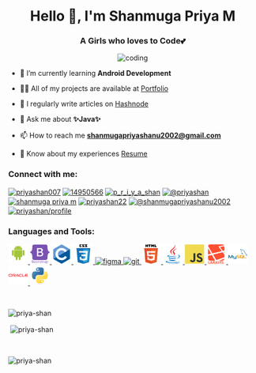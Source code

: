 <h1 align="center">Hello 👋, I'm Shanmuga Priya M</h1>
<h3 align="center">A Girls who loves to Code💕</h3>

<p align="center"><img alt="coding" height="350" width="700" src="https://cdn.dribbble.com/users/2704414/screenshots/7466903/media/b08ab576316bd4582fef189f471cd9e5.gif"></p>


- 🌱 I’m currently learning **Android Development**

- 👨‍💻 All of my projects are available at [Portfolio](https://priya-shan.github.io/Portfolio/)

- 📝 I regularly write articles on [Hashnode](https://priyashan.hashnode.dev/)

- 💬 Ask me about **✨Java✨**

- 📫 How to reach me **shanmugapriyashanu2002@gmail.com**

- 📄 Know about my experiences [Resume](https://drive.google.com/file/d/1ipJA2XL_aKDWrGfRVf2DECsL9QCNJFw6/view?usp=sharing)


<h3 align="left">Connect with me:</h3>
<p align="left">
<a href="https://linkedin.com/in/priyashan007" target="blank"><img align="center" src="https://raw.githubusercontent.com/rahuldkjain/github-profile-readme-generator/master/src/images/icons/Social/linked-in-alt.svg" alt="priyashan007" height="30" width="40" /></a>
<a href="https://stackoverflow.com/users/14950566" target="blank"><img align="center" src="https://raw.githubusercontent.com/rahuldkjain/github-profile-readme-generator/master/src/images/icons/Social/stack-overflow.svg" alt="14950566" height="30" width="40" /></a>
<a href="https://instagram.com/p_r_i_y_a_shan" target="blank"><img align="center" src="https://raw.githubusercontent.com/rahuldkjain/github-profile-readme-generator/master/src/images/icons/Social/instagram.svg" alt="p_r_i_y_a_shan" height="30" width="40" /></a>
<a href="https://hashnode.com/@priyashan" target="blank"><img align="center" src="https://raw.githubusercontent.com/rahuldkjain/github-profile-readme-generator/master/src/images/icons/Social/hashnode.svg" alt="@priyashan" height="30" width="40" /></a>
<a href="https://www.youtube.com/c/shanmuga priya m" target="blank"><img align="center" src="https://raw.githubusercontent.com/rahuldkjain/github-profile-readme-generator/master/src/images/icons/Social/youtube.svg" alt="shanmuga priya m" height="30" width="40" /></a>
<a href="https://www.hackerrank.com/priyashan22" target="blank"><img align="center" src="https://raw.githubusercontent.com/rahuldkjain/github-profile-readme-generator/master/src/images/icons/Social/hackerrank.svg" alt="priyashan22" height="30" width="40" /></a>
<a href="https://www.hackerearth.com/@shanmugapriyashanu2002" target="blank"><img align="center" src="https://raw.githubusercontent.com/rahuldkjain/github-profile-readme-generator/master/src/images/icons/Social/hackerearth.svg" alt="@shanmugapriyashanu2002" height="30" width="40" /></a>
<a href="https://auth.geeksforgeeks.org/user/priyashan/profile" target="blank"><img align="center" src="https://raw.githubusercontent.com/rahuldkjain/github-profile-readme-generator/master/src/images/icons/Social/geeks-for-geeks.svg" alt="priyashan/profile" height="30" width="40" /></a>
</p>

<h3 align="left">Languages and Tools:</h3>
<p align="left"> <a href="https://developer.android.com" target="_blank" rel="noreferrer"> <img src="https://raw.githubusercontent.com/devicons/devicon/master/icons/android/android-original-wordmark.svg" alt="android" width="40" height="40"/> </a> <a href="https://getbootstrap.com" target="_blank" rel="noreferrer"> <img src="https://raw.githubusercontent.com/devicons/devicon/master/icons/bootstrap/bootstrap-plain-wordmark.svg" alt="bootstrap" width="40" height="40"/> </a> <a href="https://www.cprogramming.com/" target="_blank" rel="noreferrer"> <img src="https://raw.githubusercontent.com/devicons/devicon/master/icons/c/c-original.svg" alt="c" width="40" height="40"/> </a> <a href="https://www.w3schools.com/css/" target="_blank" rel="noreferrer"> <img src="https://raw.githubusercontent.com/devicons/devicon/master/icons/css3/css3-original-wordmark.svg" alt="css3" width="40" height="40"/> </a> <a href="https://www.figma.com/" target="_blank" rel="noreferrer"> <img src="https://www.vectorlogo.zone/logos/figma/figma-icon.svg" alt="figma" width="40" height="40"/> </a> <a href="https://git-scm.com/" target="_blank" rel="noreferrer"> <img src="https://www.vectorlogo.zone/logos/git-scm/git-scm-icon.svg" alt="git" width="40" height="40"/> </a> <a href="https://www.w3.org/html/" target="_blank" rel="noreferrer"> <img src="https://raw.githubusercontent.com/devicons/devicon/master/icons/html5/html5-original-wordmark.svg" alt="html5" width="40" height="40"/> </a> <a href="https://www.java.com" target="_blank" rel="noreferrer"> <img src="https://raw.githubusercontent.com/devicons/devicon/master/icons/java/java-original.svg" alt="java" width="40" height="40"/> </a> <a href="https://developer.mozilla.org/en-US/docs/Web/JavaScript" target="_blank" rel="noreferrer"> <img src="https://raw.githubusercontent.com/devicons/devicon/master/icons/javascript/javascript-original.svg" alt="javascript" width="40" height="40"/> </a> <a href="https://laravel.com/" target="_blank" rel="noreferrer"> <img src="https://raw.githubusercontent.com/devicons/devicon/master/icons/laravel/laravel-plain-wordmark.svg" alt="laravel" width="40" height="40"/> </a> <a href="https://www.mysql.com/" target="_blank" rel="noreferrer"> <img src="https://raw.githubusercontent.com/devicons/devicon/master/icons/mysql/mysql-original-wordmark.svg" alt="mysql" width="40" height="40"/> </a> <a href="https://www.oracle.com/" target="_blank" rel="noreferrer"> <img src="https://raw.githubusercontent.com/devicons/devicon/master/icons/oracle/oracle-original.svg" alt="oracle" width="40" height="40"/> </a> <a href="https://www.python.org" target="_blank" rel="noreferrer"> <img src="https://raw.githubusercontent.com/devicons/devicon/master/icons/python/python-original.svg" alt="python" width="40" height="40"/> </a> </p>
<br>
<p><img align="left" src="https://github-readme-stats.vercel.app/api/top-langs?username=priya-shan&show_icons=true&locale=en&layout=compact" alt="priya-shan" /></p>
<br>
<p>&nbsp;<img align="center" src="https://github-readme-stats.vercel.app/api?username=priya-shan&show_icons=true&locale=en" alt="priya-shan" /></p>
<br>
<p><img align="center" src="https://github-readme-streak-stats.herokuapp.com/?user=priya-shan&" alt="priya-shan" /></p>
